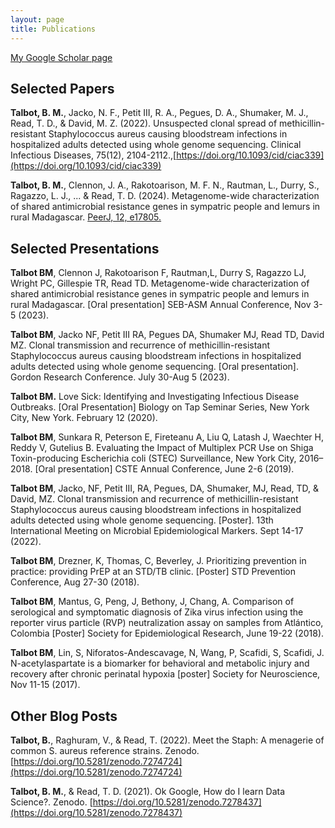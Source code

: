 ```yaml
---
layout: page
title: Publications
---
```

[My Google Scholar page](https://scholar.google.com/citations?user=yLS_0AYAAAAJ&hl=en)

## **Selected Papers**

**Talbot, B. M.**, Jacko, N. F., Petit III, R. A., Pegues, D. A., Shumaker, M. J., Read, T. D., & David, M. Z. (2022). Unsuspected clonal spread of methicillin-resistant Staphylococcus aureus causing bloodstream infections in hospitalized adults detected using whole genome sequencing. Clinical Infectious Diseases, 75(12), 2104-2112.,[https://doi.org/10.1093/cid/ciac339](https://doi.org/10.1093/cid/ciac339)

**Talbot, B. M.**, Clennon, J. A., Rakotoarison, M. F. N., Rautman, L., Durry, S., Ragazzo, L. J., ... & Read, T. D. (2024). Metagenome-wide characterization of shared antimicrobial resistance genes in sympatric people and lemurs in rural Madagascar. [PeerJ, 12, e17805.](https://peerj.com/articles/17805/)


## **Selected Presentations**
**Talbot BM**, Clennon J, Rakotoarison F, Rautman,L, Durry S, Ragazzo LJ, Wright PC, Gillespie TR, Read TD. Metagenome-wide characterization of shared antimicrobial resistance genes in sympatric people and lemurs in rural Madagascar. [Oral presentation] SEB-ASM Annual Conference, Nov 3-5 (2023). 

**Talbot BM**, Jacko NF, Petit III RA, Pegues DA, Shumaker MJ, Read TD, David MZ. Clonal transmission and recurrence of methicillin-resistant Staphylococcus aureus causing bloodstream infections in hospitalized adults detected using whole genome sequencing. [Oral presentation]. Gordon Research Conference. July 30-Aug 5 (2023).   

**Talbot BM.** Love Sick: Identifying and Investigating Infectious Disease Outbreaks. [Oral Presentation] Biology on Tap Seminar Series, New York City, New York. February 12 (2020). 

**Talbot BM**, Sunkara R, Peterson E, Fireteanu A, Liu Q, Latash J, Waechter H, Reddy V, Gutelius B. Evaluating the Impact of Multiplex PCR Use on Shiga Toxin-producing Escherichia coli (STEC) Surveillance, New York City, 2016–2018. [Oral presentation] CSTE Annual Conference, June 2-6 (2019). 

**Talbot BM**, Jacko, NF, Petit III, RA, Pegues, DA, Shumaker, MJ, Read, TD, & David, MZ. Clonal transmission and recurrence of methicillin-resistant Staphylococcus aureus causing bloodstream infections in hospitalized adults detected using whole genome sequencing. [Poster]. 13th International Meeting on Microbial Epidemiological Markers. Sept 14-17 (2022). 

**Talbot BM**, Drezner, K, Thomas, C, Beverley, J. Prioritizing prevention in practice: providing PrEP at an STD/TB clinic. [Poster] STD Prevention Conference, Aug 27-30 (2018). 
 
**Talbot BM**, Mantus, G, Peng, J, Bethony, J, Chang, A. Comparison of serological and symptomatic diagnosis of Zika virus infection using the reporter virus particle (RVP) neutralization assay on samples from Atlántico, Colombia [Poster] Society for Epidemiological Research, June 19-22 (2018).  

**Talbot BM**, Lin, S, Niforatos-Andescavage, N, Wang, P, Scafidi, S, Scafidi, J. N-acetylaspartate is a biomarker for behavioral and metabolic injury and recovery after chronic perinatal hypoxia [poster] Society for Neuroscience, Nov 11-15 (2017).  


## **Other Blog Posts**

**Talbot, B.**, Raghuram, V., & Read, T. (2022). Meet the Staph: A menagerie of common S. aureus reference strains. Zenodo. [https://doi.org/10.5281/zenodo.7274724](https://doi.org/10.5281/zenodo.7274724)

**Talbot, B. M.**, & Read, T. D. (2021). Ok Google, How do I learn Data Science?. Zenodo. [https://doi.org/10.5281/zenodo.7278437](https://doi.org/10.5281/zenodo.7278437)

